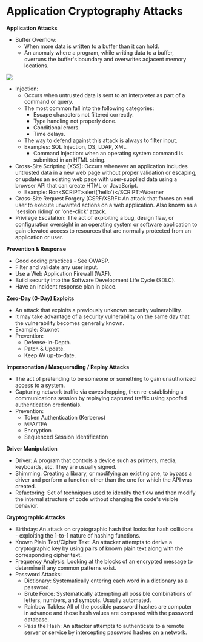 # Application Cryptography Attacks

**Application Attacks**

* Buffer Overflow:
  * When more data is written to a buffer than it can hold.
  * An anomaly where a program, while writing data to a buffer, overruns the buffer's boundary and overwrites adjacent memory locations.

![](https://www.evernote.com/shard/s342/res/ac0cd724-a61c-703c-d5d7-f184772d5747)

* Injection:
  * Occurs when untrusted data is sent to an interpreter as part of a command or query.
  * The most common fall into the following categories:
    * Escape characters not filtered correctly.
    * Type handling not properly done.
    * Conditional errors.
    * Time delays.
  * The way to defend against this attack is always to filter input.
  * Examples: SQL Injection, OS, LDAP, XML.
    * Command Injection: when an operating system command is submitted in an HTML string. 
* Cross-Site Scripting \(XSS\): Occurs whenever an application includes untrusted data in a new web page without proper validation or escaping, or updates an existing web page with user-supplied data using a browser API that can create HTML or JavaScript.
  * Example: Ron&lt;SCRIPT&gt;alert\('hello'\)&lt;/SCRIPT&gt;Woerner
* Cross-Site Request Forgery \(CSRF/XSRF\): An attack that forces an end user to execute unwanted actions on a web application. Also known as a 'session riding' or 'one-click' attack.
* Privilege Escalation: The act of exploiting a bug, design flaw, or configuration oversight in an operating system or software application to gain elevated access to resources that are normally protected from an application or user.

**Prevention & Response**

* Good coding practices - See OWASP.
* Filter and validate any user input.
* Use a Web Application Firewall \(WAF\).
* Build security into the Software Development Life Cycle \(SDLC\).
* Have an incident response plan in place.

**Zero-Day \(0-Day\) Exploits**

* An attack that exploits a previously unknown security vulnerability.
* It may take advantage of a security vulnerability on the same day that the vulnerability becomes generally known.
* Example: Stuxnet
* Prevention:
  * Defense-in-Depth.
  * Patch & Update.
  * Keep AV up-to-date.

**Impersonation / Masquerading / Replay Attacks**

* The act of pretending to be someone or something to gain unauthorized access to a system.
* Capturing network traffic via eavesdropping, then re-establishing a communications session by replaying captured traffic using spoofed authentication credentials.
* Prevention:
  * Token Authentication \(Kerberos\)
  * MFA/TFA
  * Encryption
  * Sequenced Session Identification

**Driver Manipulation**

* Driver: A program that controls a device such as printers, media, keyboards, etc. They are usually signed.
* Shimming: Creating a library, or modifying an existing one, to bypass a driver and perform a function other than the one for which the API was created.
* Refactoring: Set of techniques used to identify the flow and then modify the internal structure of code without changing the code's visible behavior.

**Cryptographic Attacks**

* Birthday: An attack on cryptographic hash that looks for hash collisions - exploiting the 1-to-1 nature of hashing functions.
* Known Plain Text/Cipher Text: An attacker attempts to derive a cryptographic key by using pairs of known plain text along with the corresponding cipher text.
* Frequency Analysis: Looking at the blocks of an encrypted message to determine if any common patterns exist.
* Password Attacks:
  * Dictionary: Systematically entering each word in a dictionary as a password.
  * Brute Force: Systematically attempting all possible combinations of letters, numbers, and symbols. Usually automated.
  * Rainbow Tables: All of the possible password hashes are computer in advance and those hash values are compared with the password database.
  * Pass the Hash: An attacker attempts to authenticate to a remote server or service by intercepting password hashes on a network.

